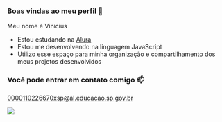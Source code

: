 ### Boas vindas ao meu perfil 💙

Meu nome é Vinícius 

- Estou estudando na [Alura](https://www.alura.com.br)
- Estou me desenvolvendo na linguagem JavaScript
- Utilizo esse espaço para minha organização e compartilhamento dos meus projetos desenvolvidos

### Você pode entrar em contato comigo 📫

0000110226670xsp@al.educacao.sp.gov.br


![](https://i.pinimg.com/originals/58/6b/f3/586bf3842dbe4ce3d2ea04d4b27594d2.gif)
